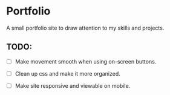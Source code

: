 # Portfolio

A small portfolio site to draw attention to my skills and projects.

## TODO:

- [ ] Make movement smooth when using on-screen buttons.

- [ ] Clean up css and make it more organized.

- [ ] Make site responsive and viewable on mobile.
